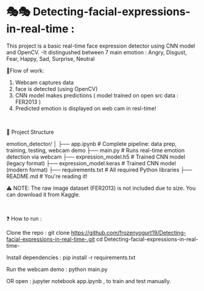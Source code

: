 # 🎭🎭 Detecting-facial-expressions-in-real-time :

This project is a  basic  real-time face expression detector using CNN model and OpenCV.
-It distingushed between 7 main emotion : Angry, Disgust, Fear, Happy, Sad, Surprise, Neutral


📍Flow of work:
1. Webcam captures data
2. face is detected (using OpenCV)
3. CNN model makes predictions ( model trained on open src data : FER2013 )
4. Predicted emotion is displayed on web cam in resl-time!
   
 <br>

📂 Project Structure

emotion_detector/
│
├── app.ipynb                # Complete pipeline: data prep, training, testing, webcam demo
├── main.py                  # Runs real-time emotion detection via webcam
├── expression_model.h5      # Trained CNN model (legacy format)
├── expression_model.keras   # Trained CNN model (modern format)
├── requirements.txt         # All required Python libraries
├── README.md                # You're reading it!




⚠️ NOTE: The raw image dataset (FER2013) is not included due to size. You can download it from Kaggle.

<br>

❓ How to run :

Clone the repo :
git clone https://github.com/frozenyogurt19/Detecting-facial-expressions-in-real-time-.git
cd Detecting-facial-expressions-in-real-time-


Install dependencies :
pip install -r requirements.txt

Run the webcam demo :
python main.py

OR open : jupyter notebook app.ipynb ,  to train and test manually.


